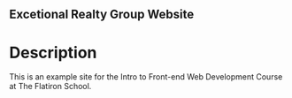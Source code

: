 Excetional Realty Group Website
---

# Description

This is an example site for the Intro to Front-end Web Development Course at The Flatiron School.
